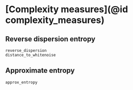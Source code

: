 # [Complexity measures](@id complexity_measures)

## Reverse dispersion entropy

```@docs
reverse_dispersion
distance_to_whitenoise
```

## Approximate entropy

```@docs
approx_entropy
```
